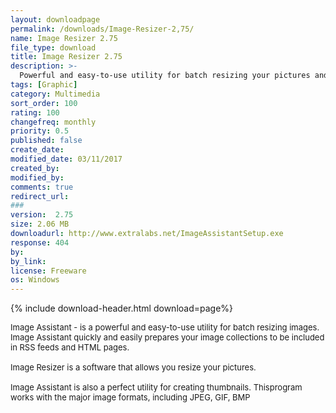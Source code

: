 ```yaml
---
layout: downloadpage
permalink: /downloads/Image-Resizer-2,75/
name: Image Resizer 2.75
file_type: download
title: Image Resizer 2.75
description: >-
  Powerful and easy-to-use utility for batch resizing your pictures and photos
tags: [Graphic]
category: Multimedia
sort_order: 100
rating: 100
changefreq: monthly
priority: 0.5
published: false
create_date: 
modified_date: 03/11/2017
created_by: 
modified_by: 
comments: true
redirect_url: 
### 
version:  2.75
size: 2.06 MB
downloadurl: http://www.extralabs.net/ImageAssistantSetup.exe
response: 404
by: 
by_link: 
license: Freeware
os: Windows
---
```


{% include download-header.html download=page%}

<p style="fix-download-text !important">
<p><font size="2"><p>Image Assistant - is a powerful and easy-to-use utility for batch resizing images. Image Assistant quickly and easily prepares your image collections to be included in RSS feeds and HTML pages. <br />
<br />
Image Resizer is a software that allows you resize your pictures.<br />
<br />
Image Assistant is also a perfect utility for creating thumbnails. Thisprogram works with the major image formats, including JPEG, GIF, BMP</p></p></p>
